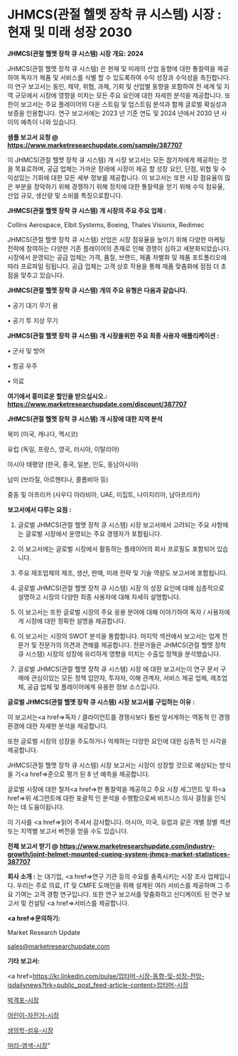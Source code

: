 # JHMCS(관절 헬멧 장착 큐 시스템) 시장 : 현재 및 미래 성장 2030

<strong>JHMCS(관절 헬멧 장착 큐 시스템) 시장 개요: 2024</strong>

JHMCS(관절 헬멧 장착 큐 시스템) 은 현재 및 미래의 산업 동향에 대한 통찰력을 제공하여 독자가 제품 및 서비스를 식별 할 수 있도록하여 수익 성장과 수익성을 촉진합니다. 이 연구 보고서는 동인, 제약, 위협, 과제, 기회 및 산업별 동향을 포함하여 전 세계 및 지역 규모에서 시장에 영향을 미치는 모든 주요 요인에 대한 자세한 분석을 제공합니다. 또한이 보고서는 주요 플레이어의 다운 스트림 및 업스트림 분석과 함께 글로벌 확실성과 보증을 인용합니다. 연구 보고서에는 2023 년 기준 연도 및 2024 년에서 2030 년 사이의 예측이 나와 있습니다.



<strong>샘플 보고서 요청 @ <a href=https://www.marketresearchupdate.com/sample/387707>https://www.marketresearchupdate.com/sample/387707</a></strong>

이 JHMCS(관절 헬멧 장착 큐 시스템) 개 시장 보고서는 모든 참가자에게 제공하는 것을 목표로하며, 공급 업체는 가까운 장래에 시장이 제공 할 성장 요인, 단점, 위협 및 수익성있는 기회에 대한 모든 세부 정보를 제공합니다. 이 보고서는 또한 시장 점유율의 많은 부분을 장악하기 위해 경쟁하기 위해 정치에 대한 통찰력을 얻기 위해 수익 점유율, 산업 규모, 생산량 및 소비를 특징으로합니다.



<strong>JHMCS(관절 헬멧 장착 큐 시스템) 개 시장의 주요 주요 업체 :</strong>

Collins Aerospace, Elbit Systems, Boeing, Thales Visionix, Redimec

JHMCS(관절 헬멧 장착 큐 시스템) 산업은 시장 점유율을 높이기 위해 다양한 마케팅 전략에 참여하는 다양한 기존 플레이어의 존재로 인해 경쟁이 심하고 세분화되었습니다. 시장에서 운영되는 공급 업체는 가격, 품질, 브랜드, 제품 차별화 및 제품 포트폴리오에 따라 프로파일 링됩니다. 공급 업체는 고객 상호 작용을 통해 제품 맞춤화에 점점 더 초점을 맞추고 있습니다.



<strong>JHMCS(관절 헬멧 장착 큐 시스템) 개의 주요 유형은 다음과 같습니다.</strong>

• 공기 대기 무기 용

• 공기 투 지상 무기



<strong>JHMCS(관절 헬멧 장착 큐 시스템) 개 시장을위한 주요 최종 사용자 애플리케이션 :</strong>

• 군사 및 방어

• 항공 우주

• 의료



<strong>여기에서 흥미로운 할인을 받으십시오.: <a href=https://www.marketresearchupdate.com/discount/387707>https://www.marketresearchupdate.com/discount/387707</a></strong>



<strong>JHMCS(관절 헬멧 장착 큐 시스템) 개 시장에 대한 지역 분석</strong>

북미 (미국, 캐나다, 멕시코)

유럽 (독일, 프랑스, 영국, 러시아, 이탈리아)

아시아 태평양 (한국, 중국, 일본, 인도, 동남아시아)

남미 (브라질, 아르헨티나, 콜롬비아 등)

중동 및 아프리카 (사우디 아라비아, UAE, 이집트, 나이지리아, 남아프리카)



<strong>보고서에서 다루는 요점 :</strong>

1. 글로벌 JHMCS(관절 헬멧 장착 큐 시스템) 시장 보고서에서 고려되는 주요 사항에는 글로벌 시장에서 운영되는 주요 경쟁자가 포함됩니다.

2. 이 보고서에는 글로벌 시장에서 활동하는 플레이어의 회사 프로필도 포함되어 있습니다.

3. 주요 제조업체의 제조, 생산, 판매, 미래 전략 및 기술 역량도 보고서에 포함됩니다.

4. 글로벌 JHMCS(관절 헬멧 장착 큐 시스템) 시장 의 성장 요인에 대해 심층적으로 설명하고 시장의 다양한 최종 사용자에 대해 자세히 설명합니다.

5. 이 보고서는 또한 글로벌 시장의 주요 응용 분야에 대해 이야기하여 독자 / 사용자에게 시장에 대한 정확한 설명을 제공합니다.

6. 이 보고서는 시장의 SWOT 분석을 통합합니다. 마지막 섹션에서 보고서는 업계 전문가 및 전문가의 의견과 견해를 제공합니다. 전문가들은 JHMCS(관절 헬멧 장착 큐 시스템) 시장의 성장에 유리하게 영향을 미치는 수출입 정책을 분석했습니다.

7. 글로벌 JHMCS(관절 헬멧 장착 큐 시스템) 시장 에 대한 보고서는이 연구 문서 구매에 관심이있는 모든 정책 입안자, 투자자, 이해 관계자, 서비스 제공 업체, 제조업체, 공급 업체 및 플레이어에게 유용한 정보 소스입니다.



<strong>글로벌 JHMCS(관절 헬멧 장착 큐 시스템) 시장 보고서를 구입하는 이유 :</strong>

이 보고서는<a href=>독자 / 클</a>라이언트를 경쟁사보다 훨씬 앞서게하는 역동적 인 경쟁 환경에 대한 자세한 분석을 제공합니다.

또한 글로벌 시장의 성장을 주도하거나 억제하는 다양한 요인에 대한 심층적 인 시각을 제공합니다.

JHMCS(관절 헬멧 장착 큐 시스템) 시장 보고서는 시장이 성장할 것으로 예상되는 방식을 기<a href=>준으로</a> 평가 된 8 년 예측을 제공합니다.

글로벌 시장에 대한 철저<a href=>한 통찰력</a>을 제공하고 주요 시장 세그먼트 및 하<a href=>위 세그</a>먼트에 대한 포괄적 인 분석을 수행함으로써 비즈니스 의사 결정을 인식하는 데 도움이됩니다.

이 기사를 <a href=>읽어 주</a>셔서 감사합니다. 아시아, 미국, 유럽과 같은 개별 장별 섹션 또는 지역별 보고서 버전을 얻을 수도 있습니다.



<strong>전체 보고서 받기 @ <a href=https://www.marketresearchupdate.com/industry-growth/joint-helmet-mounted-cueing-system-jhmcs-market-statistices-387707>https://www.marketresearchupdate.com/industry-growth/joint-helmet-mounted-cueing-system-jhmcs-market-statistices-387707</a></strong>



<strong>회사 소개 :</strong>
는 대기업, <a href=>연구 기</a>관 등의 수요를 충족시키는 시장 조사 업체입니다. 우리는 주로 의료, IT 및 CMFE 도메인을 위해 설계된 여러 서비스를 제공하며 그 주요 기여는 고객 경험 연구입니다. 또한 연구 보고서를 맞춤화하고 신디케이트 된 연구 보고서 및 컨설팅 <a href=>서비</a>스를 제공합니다.



<strong><a href=>문의하기:</a></strong>

Market Research Update

sales@marketresearchupdate.com



<strong>기타 보고서:</strong>

<a href=https://kr.linkedin.com/pulse/압타머-시장-동향-및-성장-전망-isdailynews?trk=public_post_feed-article-content>압타머-시장</a>

<a href=https://www.linkedin.com/pulse/박격포-시장-규모-및-성장-2023-analytics-alchemy-360-analysis/>박격포-시장</a>

<a href=https://www.linkedin.com/pulse/어린이-자전거-시장-동향-및-성장-전망-consumer-connection-chronicles-24--hmgrf/>어린이-자전거-시장</a>

<a href=https://www.linkedin.com/pulse/생의학-섬유-시장-경쟁-분석-및-성장-잠재력-2029-isdailynews-fkmof/>생의학-섬유-시장</a>

<a href=https://www.linkedin.com/pulse/머리-염색-시장-규모-및-성장-2023-consumer-connection-compendium-ana-qyq7f/>머리-염색-시장</a>"

